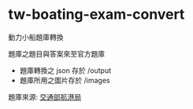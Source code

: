 # tw-boating-exam-convert
動力小船題庫轉換

題庫之題目與答案來至官方題庫

- 題庫轉換之 json 存於 /output
- 題庫所用之圖片存於 /images

題庫來源: [交通部航港局](https://www.motcmpb.gov.tw/DownloadFile/SwitchPage?SiteId=1&NodeId=83&page=13&istop=False)
